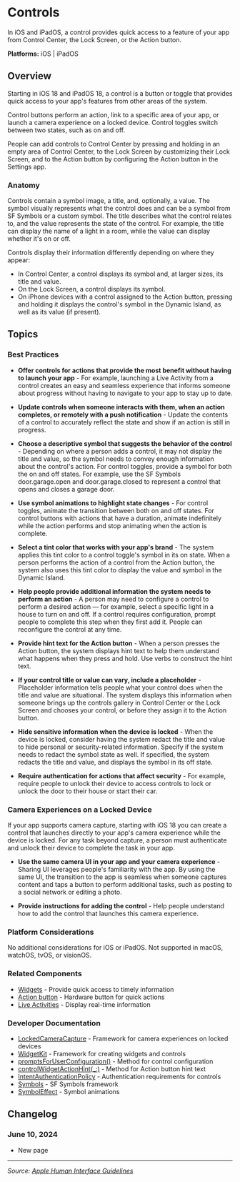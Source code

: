# Controls

In iOS and iPadOS, a control provides quick access to a feature of your app from Control Center, the Lock Screen, or the Action button.

**Platforms:** iOS | iPadOS

## Overview

Starting in iOS 18 and iPadOS 18, a control is a button or toggle that provides quick access to your app's features from other areas of the system.

Control buttons perform an action, link to a specific area of your app, or launch a camera experience on a locked device. Control toggles switch between two states, such as on and off.

People can add controls to Control Center by pressing and holding in an empty area of Control Center, to the Lock Screen by customizing their Lock Screen, and to the Action button by configuring the Action button in the Settings app.

### Anatomy

Controls contain a symbol image, a title, and, optionally, a value. The symbol visually represents what the control does and can be a symbol from SF Symbols or a custom symbol. The title describes what the control relates to, and the value represents the state of the control. For example, the title can display the name of a light in a room, while the value can display whether it's on or off.

Controls display their information differently depending on where they appear:

- In Control Center, a control displays its symbol and, at larger sizes, its title and value.
- On the Lock Screen, a control displays its symbol.
- On iPhone devices with a control assigned to the Action button, pressing and holding it displays the control's symbol in the Dynamic Island, as well as its value (if present).

## Topics

### Best Practices

- **Offer controls for actions that provide the most benefit without having to launch your app** - For example, launching a Live Activity from a control creates an easy and seamless experience that informs someone about progress without having to navigate to your app to stay up to date.

- **Update controls when someone interacts with them, when an action completes, or remotely with a push notification** - Update the contents of a control to accurately reflect the state and show if an action is still in progress.

- **Choose a descriptive symbol that suggests the behavior of the control** - Depending on where a person adds a control, it may not display the title and value, so the symbol needs to convey enough information about the control's action. For control toggles, provide a symbol for both the on and off states. For example, use the SF Symbols door.garage.open and door.garage.closed to represent a control that opens and closes a garage door.

- **Use symbol animations to highlight state changes** - For control toggles, animate the transition between both on and off states. For control buttons with actions that have a duration, animate indefinitely while the action performs and stop animating when the action is complete.

- **Select a tint color that works with your app's brand** - The system applies this tint color to a control toggle's symbol in its on state. When a person performs the action of a control from the Action button, the system also uses this tint color to display the value and symbol in the Dynamic Island.

- **Help people provide additional information the system needs to perform an action** - A person may need to configure a control to perform a desired action — for example, select a specific light in a house to turn on and off. If a control requires configuration, prompt people to complete this step when they first add it. People can reconfigure the control at any time.

- **Provide hint text for the Action button** - When a person presses the Action button, the system displays hint text to help them understand what happens when they press and hold. Use verbs to construct the hint text.

- **If your control title or value can vary, include a placeholder** - Placeholder information tells people what your control does when the title and value are situational. The system displays this information when someone brings up the controls gallery in Control Center or the Lock Screen and chooses your control, or before they assign it to the Action button.

- **Hide sensitive information when the device is locked** - When the device is locked, consider having the system redact the title and value to hide personal or security-related information. Specify if the system needs to redact the symbol state as well. If specified, the system redacts the title and value, and displays the symbol in its off state.

- **Require authentication for actions that affect security** - For example, require people to unlock their device to access controls to lock or unlock the door to their house or start their car.

### Camera Experiences on a Locked Device

If your app supports camera capture, starting with iOS 18 you can create a control that launches directly to your app's camera experience while the device is locked. For any task beyond capture, a person must authenticate and unlock their device to complete the task in your app.

- **Use the same camera UI in your app and your camera experience** - Sharing UI leverages people's familiarity with the app. By using the same UI, the transition to the app is seamless when someone captures content and taps a button to perform additional tasks, such as posting to a social network or editing a photo.

- **Provide instructions for adding the control** - Help people understand how to add the control that launches this camera experience.

### Platform Considerations

No additional considerations for iOS or iPadOS. Not supported in macOS, watchOS, tvOS, or visionOS.

### Related Components

- [Widgets](https://developer.apple.com/design/human-interface-guidelines/widgets) - Provide quick access to timely information
- [Action button](https://developer.apple.com/design/human-interface-guidelines/action-button) - Hardware button for quick actions
- [Live Activities](https://developer.apple.com/design/human-interface-guidelines/live-activities) - Display real-time information

### Developer Documentation

- [LockedCameraCapture](https://developer.apple.com/documentation/lockedcameracapture) - Framework for camera experiences on locked devices
- [WidgetKit](https://developer.apple.com/documentation/widgetkit) - Framework for creating widgets and controls
- [promptsForUserConfiguration()](https://developer.apple.com/documentation/widgetkit/promptsforuserconfiguration) - Method for control configuration
- [controlWidgetActionHint(_:)](https://developer.apple.com/documentation/widgetkit/controlwidgetactionhint) - Method for Action button hint text
- [IntentAuthenticationPolicy](https://developer.apple.com/documentation/appintents/intentauthenticationpolicy) - Authentication requirements for controls
- [Symbols](https://developer.apple.com/documentation/symbols) - SF Symbols framework
- [SymbolEffect](https://developer.apple.com/documentation/symbols/symboleffect) - Symbol animations

## Changelog

### June 10, 2024
- New page

---

*Source: [Apple Human Interface Guidelines](https://developer.apple.com/design/human-interface-guidelines/controls)*